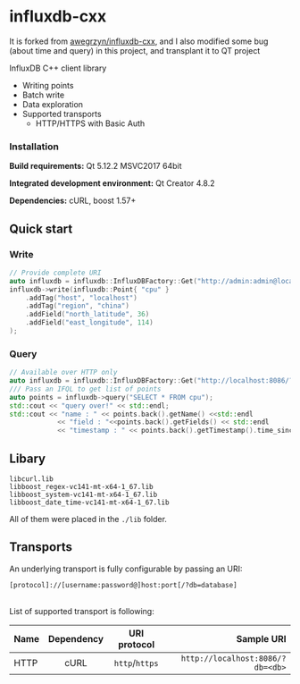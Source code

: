 # influxdb-cxx

It is forked from [awegrzyn/influxdb-cxx](https://github.com/awegrzyn/influxdb-cxx), and I also modified some bug (about time and query) in this project, and transplant it to QT project

InfluxDB C++ client library
 - Writing points
 - Batch write
 - Data exploration
 - Supported transports
   - HTTP/HTTPS with Basic Auth


 ### Installation

 __Build requirements:__
Qt 5.12.2 MSVC2017 64bit 

__Integrated development environment:__
Qt Creator 4.8.2

__Dependencies:__
 cURL, boost 1.57+ 

## Quick start

### Write

```cpp
// Provide complete URI
auto influxdb = influxdb::InfluxDBFactory::Get("http://admin:admin@localhost:8086/?db=mydb");
influxdb->write(influxdb::Point{ "cpu" }
    .addTag("host", "localhost")
    .addTag("region", "china")
    .addField("north_latitude", 36)
    .addField("east_longitude", 114)
);
```


### Query

```cpp
// Available over HTTP only
auto influxdb = influxdb::InfluxDBFactory::Get("http://localhost:8086/?db=test");
/// Pass an IFQL to get list of points
auto points = influxdb->query("SELECT * FROM cpu");
std::cout << "query over!" << std::endl;
std::cout << "name : " << points.back().getName() <<std::endl
            << "field : "<<points.back().getFields() << std::endl
            << "timestamp : " << points.back().getTimestamp().time_since_epoch().count()  << std::endl;
```
## Libary
```
libcurl.lib
libboost_regex-vc141-mt-x64-1_67.lib
libboost_system-vc141-mt-x64-1_67.lib
libboost_date_time-vc141-mt-x64-1_67.lib
```
All of them were placed in the `./lib` folder.

## Transports

An underlying transport is fully configurable by passing an URI:
```
[protocol]://[username:password@]host:port[/?db=database]
```
<br>
List of supported transport is following:

| Name        | Dependency  | URI protocol   | Sample URI                            |
| ----------- |:-----------:|:--------------:| -------------------------------------:|
| HTTP        | cURL        | `http`/`https` | `http://localhost:8086/?db=<db>`      |
